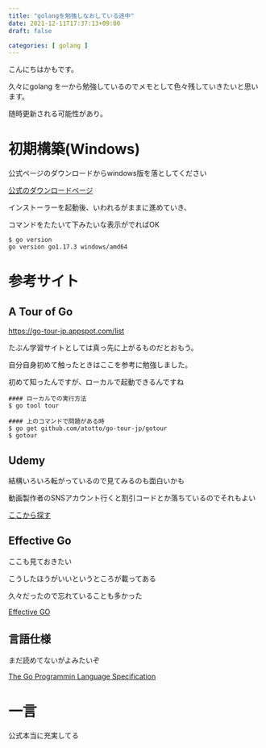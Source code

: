 ```yaml
---
title: "golangを勉強しなおしている途中"
date: 2021-12-11T17:37:13+09:00
draft: false

categories: [ golang ]
---
```

こんにちはかもです。

久々にgolang を一から勉強しているのでメモとして色々残していきたいと思います。

随時更新される可能性があり。

# 初期構築(Windows)
公式ページのダウンロードからwindows版を落としてください

[公式のダウンロードページ](https://go.dev/dl/)

インストーラーを起動後、いわれるがままに進めていき、

コマンドをたたいて下みたいな表示がでればOK

```
$ go version
go version go1.17.3 windows/amd64
```


# 参考サイト
## A Tour of Go
https://go-tour-jp.appspot.com/list

たぶん学習サイトとしては真っ先に上がるものだとおもう。

自分自身初めて触ったときはここを参考に勉強しました。

初めて知ったんですが、ローカルで起動できるんですね

```　
#### ローカルでの実行方法
$ go tool tour

#### 上のコマンドで問題がある時
$ go get github.com/atotto/go-tour-jp/gotour
$ gotour
```

## Udemy
結構いろいろ転がっているので見てみるのも面白いかも

動画製作者のSNSアカウント行くと割引コードとか落ちているのでそれもよい

[ここから探す](https://www.udemy.com/courses/search/?courseLabel=5972&q=golang&sort=relevance&src=ukw)

## Effective Go
ここも見ておきたい

こうしたほうがいいというところが載ってある

久々だったので忘れていることも多かった

[Effective GO](https://go.dev/ref/spec)

## 言語仕様
まだ読めてないがよみたいぞ

[The Go Programmin Language Specification](https://go.dev/ref/spec)


# 一言
公式本当に充実してる

